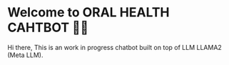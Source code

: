 # Welcome to ORAL HEALTH CAHTBOT 🚀🤖

Hi there, This is an work in progress chatbot  built on top of LLM LLAMA2 (Meta LLM).

